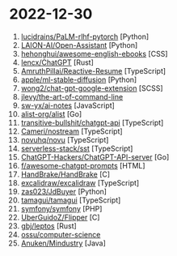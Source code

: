 # 2022-12-30

1. [lucidrains/PaLM-rlhf-pytorch](https://github.com/lucidrains/PaLM-rlhf-pytorch "Implementation of RLHF (Reinforcement Learning with Human Feedback) on top of the PaLM architecture. Basically ChatGPT but with PaLM") [Python]
2. [LAION-AI/Open-Assistant](https://github.com/LAION-AI/Open-Assistant "") [Python]
3. [hehonghui/awesome-english-ebooks](https://github.com/hehonghui/awesome-english-ebooks "经济学人(含音频)、纽约客、卫报、连线、大西洋月刊等英语杂志免费下载,支持epub、mobi、pdf格式, 每周更新") [CSS]
4. [lencx/ChatGPT](https://github.com/lencx/ChatGPT "🤖 ChatGPT Desktop Application (Mac, Windows and Linux)") [Rust]
5. [AmruthPillai/Reactive-Resume](https://github.com/AmruthPillai/Reactive-Resume "A one-of-a-kind resume builder that keeps your privacy in mind. Completely secure, customizable, portable, open-source and free forever. Try it out today!") [TypeScript]
6. [apple/ml-stable-diffusion](https://github.com/apple/ml-stable-diffusion "Stable Diffusion with Core ML on Apple Silicon") [Python]
7. [wong2/chat-gpt-google-extension](https://github.com/wong2/chat-gpt-google-extension "A browser extension to display ChatGPT response alongside search engine results") [SCSS]
8. [jlevy/the-art-of-command-line](https://github.com/jlevy/the-art-of-command-line "Master the command line, in one page") 
9. [sw-yx/ai-notes](https://github.com/sw-yx/ai-notes "notes for my AI studies, writing, and product brainstorming") [JavaScript]
10. [alist-org/alist](https://github.com/alist-org/alist "🗂️A file list program that supports multiple storage, powered by Gin and Solidjs. / 一个支持多存储的文件列表程序，使用 Gin 和 Solidjs。") [Go]
11. [transitive-bullshit/chatgpt-api](https://github.com/transitive-bullshit/chatgpt-api "Node.js client for the unofficial ChatGPT API. 🔥") [TypeScript]
12. [Cameri/nostream](https://github.com/Cameri/nostream "A Nostr Relay written in TypeScript") [TypeScript]
13. [novuhq/novu](https://github.com/novuhq/novu "The open-source notification infrastructure for products. Add a notification center for your React, Vue and Angular apps 🚀") [TypeScript]
14. [serverless-stack/sst](https://github.com/serverless-stack/sst "💥 SST makes it easy to build full-stack serverless apps.") [TypeScript]
15. [ChatGPT-Hackers/ChatGPT-API-server](https://github.com/ChatGPT-Hackers/ChatGPT-API-server "API server for ChatGPT") [Go]
16. [f/awesome-chatgpt-prompts](https://github.com/f/awesome-chatgpt-prompts "This repo includes ChatGPT promt curation to use ChatGPT better.") [HTML]
17. [HandBrake/HandBrake](https://github.com/HandBrake/HandBrake "HandBrake's main development repository") [C]
18. [excalidraw/excalidraw](https://github.com/excalidraw/excalidraw "Virtual whiteboard for sketching hand-drawn like diagrams") [TypeScript]
19. [zas023/JdBuyer](https://github.com/zas023/JdBuyer "京东抢购自动下单助手，GUI 支持 Windows 和 macOS") [Python]
20. [tamagui/tamagui](https://github.com/tamagui/tamagui "Universal UI kit and style system for React Native + Web - with an optimizing compiler 🚄") [TypeScript]
21. [symfony/symfony](https://github.com/symfony/symfony "The Symfony PHP framework") [PHP]
22. [UberGuidoZ/Flipper](https://github.com/UberGuidoZ/Flipper "Playground (and dump) of stuff I make or modify for the Flipper Zero") [C]
23. [gbj/leptos](https://github.com/gbj/leptos "Build fast web applications with Rust.") [Rust]
24. [ossu/computer-science](https://github.com/ossu/computer-science "🎓 Path to a free self-taught education in Computer Science!") 
25. [Anuken/Mindustry](https://github.com/Anuken/Mindustry "The automation tower defense RTS") [Java]
